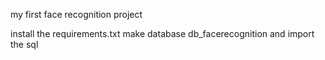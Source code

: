my first face recognition project

install the requirements.txt
make database db_facerecognition and import the sql

